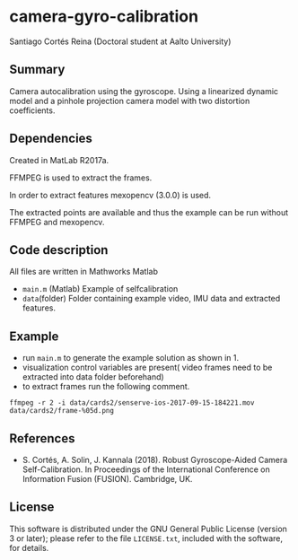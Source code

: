 # camera-gyro-calibration
Santiago Cortés Reina (Doctoral student at Aalto University)


Summary
--
Camera autocalibration using the gyroscope. Using a linearized dynamic model and a pinhole projection camera model with two distortion coefficients.


Dependencies
--
Created in MatLab R2017a.

FFMPEG is used to extract the frames.

In order to extract features mexopencv (3.0.0) is used.

The extracted points are available and thus the example can be run  without FFMPEG and mexopencv.

Code description
--
All files are written in Mathworks Matlab

* `main.m` (Matlab)
  Example of selfcalibration
* `data`(folder)
  Folder containing example video, IMU data and extracted features.


Example 
--

* run `main.m` to generate the example solution as shown in 1.
* visualization control variables are present( video frames need to be extracted into data folder beforehand)
* to extract frames run the following comment.

```
ffmpeg -r 2 -i data/cards2/senserve-ios-2017-09-15-184221.mov data/cards2/frame-%05d.png 
```

References
--
* S. Cortés, A. Solin, J. Kannala (2018). Robust Gyroscope-Aided Camera Self-Calibration. In Proceedings of the International Conference on Information Fusion (FUSION). Cambridge, UK.

License
--

This software is distributed under the GNU General Public License (version 3 or later); please refer to the file `LICENSE.txt`, included with the software, for details. 
